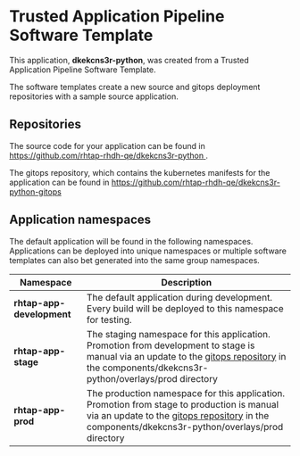 # Trusted Application Pipeline Software Template

This application, **dkekcns3r-python**, was created from a Trusted Application Pipeline Software Template.

The software templates create a new source and gitops deployment repositories with a sample source application. 

## Repositories

The source code for your application can be found in [https://github.com/rhtap-rhdh-qe/dkekcns3r-python ](https://github.com/rhtap-rhdh-qe/dkekcns3r-python ).
 
The gitops repository, which contains the kubernetes manifests for the application can be found in 
[https://github.com/rhtap-rhdh-qe/dkekcns3r-python-gitops ](https://github.com/rhtap-rhdh-qe/dkekcns3r-python-gitops ) 

## Application namespaces 

The default application will be found in the following namespaces. Applications can be deployed into unique namespaces or multiple software templates can also bet generated into the same group namespaces.  

|  Namespace   |  Description   |  
| -------- | -------- |   
| **rhtap-app-development** | The default application during development. Every build will be deployed to this namespace for testing. | 
| **rhtap-app-stage** | The staging namespace for this application. Promotion from development to stage is manual via an update to the [gitops repository](https://github.com/rhtap-rhdh-qe/dkekcns3r-python-gitops ) in the components/dkekcns3r-python/overlays/prod directory |  
| **rhtap-app-prod** | The production namespace for this application. Promotion from stage to production is manual via an update to the [gitops repository](https://github.com/rhtap-rhdh-qe/dkekcns3r-python-gitops ) in the components/dkekcns3r-python/overlays/prod directory | 